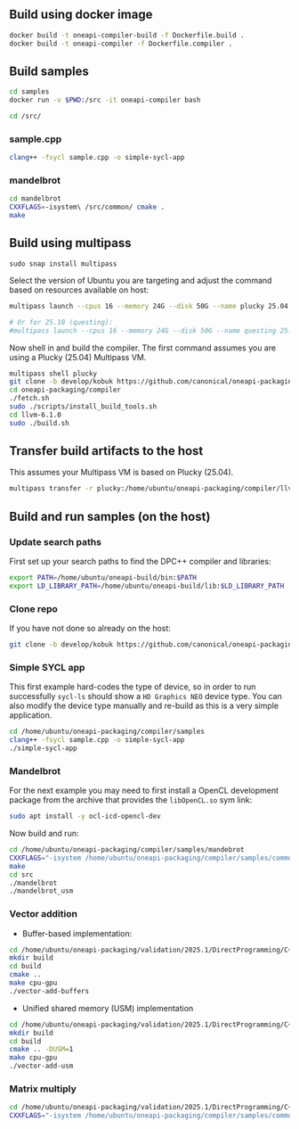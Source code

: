 Build using docker image
---

```bash
docker build -t oneapi-compiler-build -f Dockerfile.build .
docker build -t oneapi-compiler -f Dockerfile.compiler .
```

Build samples
---

```bash
cd samples
docker run -v $PWD:/src -it oneapi-compiler bash

cd /src/
```

### sample.cpp
```bash
clang++ -fsycl sample.cpp -o simple-sycl-app
```

### mandelbrot
```bash
cd mandelbrot
CXXFLAGS=-isystem\ /src/common/ cmake .
make
```

Build using multipass
---

```
sudo snap install multipass
```

Select the version of Ubuntu you are targeting and adjust the command based on resources available on host:

```bash
multipass launch --cpus 16 --memory 24G --disk 50G --name plucky 25.04

# Or for 25.10 (questing):
#multipass launch --cpus 16 --memory 24G --disk 50G --name questing 25.10
```

Now shell in and build the compiler. The first command assumes you are using a Plucky (25.04) Multipass VM.

```bash
multipass shell plucky
git clone -b develop/kobuk https://github.com/canonical/oneapi-packaging.git
cd oneapi-packaging/compiler
./fetch.sh
sudo ./scripts/install_build_tools.sh
cd llvm-6.1.0
sudo ./build.sh
```

## Transfer build artifacts to the host

This assumes your Multipass VM is based on Plucky (25.04).

```bash
multipass transfer -r plucky:/home/ubuntu/oneapi-packaging/compiler/llvm-6.1.0/build /home/ubuntu/oneapi-build
```

## Build and run samples (on the host)

### Update search paths

First set up your search paths to find the DPC++ compiler and libraries:

```bash
export PATH=/home/ubuntu/oneapi-build/bin:$PATH
export LD_LIBRARY_PATH=/home/ubuntu/oneapi-build/lib:$LD_LIBRARY_PATH
```

### Clone repo

If you have not done so already on the host:

```bash
git clone -b develop/kobuk https://github.com/canonical/oneapi-packaging.git
```

### Simple SYCL app

This first example hard-codes the type of device, so in order to run successfully `sycl-ls` should show a `HD Graphics NEO` device type. You can also modify the device type manually and re-build as this is a very simple application.

```bash
cd /home/ubuntu/oneapi-packaging/compiler/samples
clang++ -fsycl sample.cpp -o simple-sycl-app
./simple-sycl-app
```

### Mandelbrot

For the next example you may need to first install a OpenCL development package from the archive that provides the `libOpenCL.so` sym link:

```bash
sudo apt install -y ocl-icd-opencl-dev
```

Now build and run:

```bash
cd /home/ubuntu/oneapi-packaging/compiler/samples/mandebrot
CXXFLAGS="-isystem /home/ubuntu/oneapi-packaging/compiler/samples/common" cmake .
make
cd src
./mandelbrot
./mandelbrot_usm
```

### Vector addition

* Buffer-based implementation:

```bash
cd /home/ubuntu/oneapi-packaging/validation/2025.1/DirectProgramming/C++SYCL/DenseLinearAlgebra/vector-add
mkdir build
cd build
cmake ..
make cpu-gpu
./vector-add-buffers
```

* Unified shared memory (USM) implementation

```bash
cd /home/ubuntu/oneapi-packaging/validation/2025.1/DirectProgramming/C++SYCL/DenseLinearAlgebra/vector-add
mkdir build
cd build
cmake .. -DUSM=1
make cpu-gpu
./vector-add-usm
```

### Matrix multiply

```bash
cd /home/ubuntu/oneapi-packaging/validation/2025.1/DirectProgramming/C++SYCL/DenseLinearAlgebra/matrix_mul
CXXFLAGS="-isystem /home/ubuntu/oneapi-packaging/compiler/samples/common" make all
```
